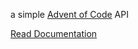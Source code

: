 a simple [Advent of Code](https://adventofcode.com) API

[Read Documentation](https://github.com/antoniosubasic/AoC.API#readme)